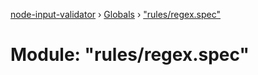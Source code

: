 [node-input-validator](../README.md) › [Globals](../globals.md) › ["rules/regex.spec"](_rules_regex_spec_.md)

# Module: "rules/regex.spec"


